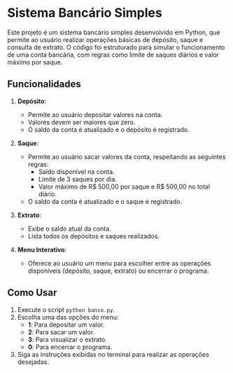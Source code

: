 # Sistema Bancário Simples

Este projeto é um sistema bancário simples desenvolvido em Python, que permite ao usuário realizar operações básicas de depósito, saque e consulta de extrato. O código foi estruturado para simular o funcionamento de uma conta bancária, com regras como limite de saques diários e valor máximo por saque.

## Funcionalidades

1. **Depósito**:
   - Permite ao usuário depositar valores na conta.
   - Valores devem ser maiores que zero.
   - O saldo da conta é atualizado e o depósito é registrado.

2. **Saque**:
   - Permite ao usuário sacar valores da conta, respeitando as seguintes regras:
     - Saldo disponível na conta.
     - Limite de 3 saques por dia.
     - Valor máximo de R$ 500,00 por saque e R$ 500,00 no total diário.
   - O saldo da conta é atualizado e o saque é registrado.

3. **Extrato**:
   - Exibe o saldo atual da conta.
   - Lista todos os depósitos e saques realizados.

4. **Menu Interativo**:
   - Oferece ao usuário um menu para escolher entre as operações disponíveis (depósito, saque, extrato) ou encerrar o programa.

## Como Usar

1. Execute o script `python banco.py`.
2. Escolha uma das opções do menu:
   - **1**: Para depositar um valor.
   - **2**: Para sacar um valor.
   - **3**: Para visualizar o extrato.
   - **0**: Para encerrar o programa.
3. Siga as instruções exibidas no terminal para realizar as operações desejadas.


